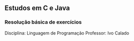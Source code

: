 ## Estudos em C e Java
### Resolução básica de exercícios
Disciplina: Linguagem de Programação
Professor: Ivo Calado

